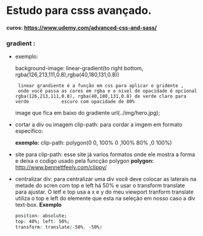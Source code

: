 # Estudo para csss avançado.

#### curos: https://www.udemy.com/advanced-css-and-sass/

### gradient : 
 - exemplo:

    background-image: 
        linear-gradient(to right bottom, 
        rgba(126,213,111,0.8),rgba(40,180,131,0.8))

        linear grandiente é a função em css para aplicar o gridente ,
        onde você passa as cores em rgba e o nivel de opacidade é opcional               rgba(126,213,111,0.8), rgba(40,180,131,0.8) de verde claro para verde            escuro com opacidade de 80%

    image que fica em baixo do gradiente url(../img/hero.jpg);

- cortar a div ou imagem 
    clip-path: para cordar a imgem em formato específico:

    **exemplo:**
    clip-path: polygon(0 0, 100% 0 ,100% 80% ,0 100%)

- site para clip-path:
 esse site já varios formatos onde ele mostra a forma e deixa o codigo usado
 pela funcção polygon
**polygon:** http://www.bennettfeely.com/clippy/

- centralizar div: 
para centralizar uma div você deve colocar as laterais na metade do scren com top e left há 50% e usar o transform translate para ajustar.
O letf e top usa a x e y do meu viewport
tranform translate utiliza o top e left do elemente que esta na seleção em nosso caso a div text-box.
**Exemplo**
    ```css
    position: absolute; 
    top: 40%; left: 50%; 
    transform: translate(-50%, -50%)
    ```